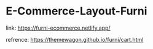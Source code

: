 # E-Commerce-Layout-Furni

link: https://furni-ecommerce.netlify.app/

refrence: https://themewagon.github.io/furni/cart.html
